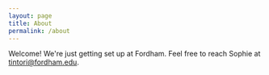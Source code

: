 ```yaml
---
layout: page
title: About
permalink: /about
---
```


Welcome! We're just getting set up at Fordham. Feel free to reach Sophie at tintori@fordham.edu.

